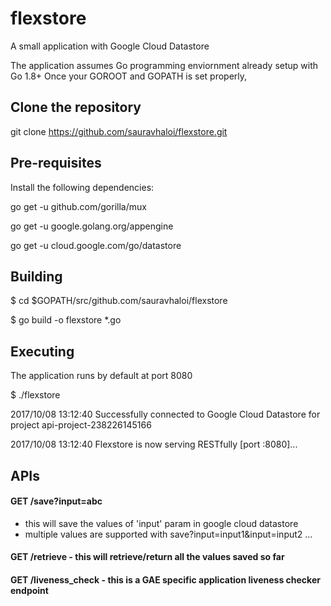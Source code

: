 # flexstore
A small application with Google Cloud Datastore

The application assumes Go programming enviornment already setup with Go 1.8+
Once your GOROOT and GOPATH is set properly,

## Clone the repository 
git clone https://github.com/sauravhaloi/flexstore.git

## Pre-requisites
Install the following dependencies:

go get -u github.com/gorilla/mux

go get -u google.golang.org/appengine

go get -u cloud.google.com/go/datastore

## Building 

$ cd $GOPATH/src/github.com/sauravhaloi/flexstore

$ go build -o flexstore *.go

## Executing
The application runs by default at port 8080

$ ./flexstore

2017/10/08 13:12:40 Successfully connected to Google Cloud Datastore for project api-project-238226145166

2017/10/08 13:12:40 Flexstore is now serving RESTfully [port :8080]...

## APIs

#### GET /save?input=abc 
  - this will save the values of 'input' param in google cloud datastore 
  - multiple values are supported with save?input=input1&input=input2 ... 

#### GET /retrieve - this will retrieve/return all the values saved so far

#### GET /liveness_check - this is a GAE specific application liveness checker endpoint
